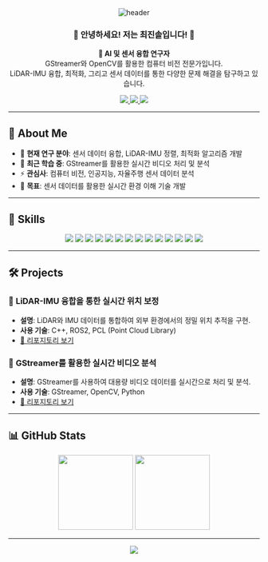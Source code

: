<div align="center">
  <img src="https://capsule-render.vercel.app/api?type=waving&color=auto&height=250&section=header&text=Welcome!&fontSize=70&animation=fadeIn" alt="header" />
</div>

<div align="center">
  <h3>👋 안녕하세요! 저는 최진솔입니다! 👋</h3>
  <p>
    <strong>📌 AI 및 센서 융합 연구자</strong><br />
    GStreamer와 OpenCV를 활용한 컴퓨터 비전 전문가입니다. <br />
    LiDAR-IMU 융합, 최적화, 그리고 센서 데이터를 통한 다양한 문제 해결을 탐구하고 있습니다.
  </p>
  <a href="mailto:your_email@example.com">
    <img src="https://img.shields.io/badge/Email-D14836?style=flat-square&logo=gmail&logoColor=white" />
  </a>
  <a href="https://your-portfolio-link.com">
    <img src="https://img.shields.io/badge/Portfolio-000000?style=flat-square&logo=Notion&logoColor=white" />
  </a>
  <a href="https://www.linkedin.com/in/yourlinkedin">
    <img src="https://img.shields.io/badge/LinkedIn-0077B5?style=flat-square&logo=linkedin&logoColor=white" />
  </a>
</div>

---

## 🌟 About Me

- 🔭 **현재 연구 분야**: 센서 데이터 융합, LiDAR-IMU 정렬, 최적화 알고리즘 개발
- 🌱 **최근 학습 중**: GStreamer를 활용한 실시간 비디오 처리 및 분석
- ⚡ **관심사**: 컴퓨터 비전, 인공지능, 자율주행 센서 데이터 분석
- 🎯 **목표**: 센서 데이터를 활용한 실시간 환경 이해 기술 개발

---

## 🔧 Skills
<div align="center">
  <!-- 첫 번째 줄 -->
  <img src="https://img.shields.io/badge/-C-A8B9CC?logo=c&logoColor=white" />
  <img src="https://img.shields.io/badge/-C++-00599C?logo=C%2B%2B&logoColor=white" />
  <img src="https://img.shields.io/badge/-Python-3776AB?logo=python&logoColor=white" />
  <img src="https://img.shields.io/badge/-MATLAB-0076A8?logo=mathworks&logoColor=white" />
  <img src="https://img.shields.io/badge/-GStreamer-ED8B00?logo=gstreamer&logoColor=white" />
  <img src="https://img.shields.io/badge/-PyTorch-EE4C2C?logo=pytorch&logoColor=white" />
  <img src="https://img.shields.io/badge/-ROS-22314E?logo=ros&logoColor=white" />
  
  <!-- 두 번째 줄 -->
  <img src="https://img.shields.io/badge/-OpenCV-5C3EE8?logo=opencv&logoColor=white" />
  <img src="https://img.shields.io/badge/-PCL-00599C?logoColor=white" />
  <img src="https://img.shields.io/badge/-Notion-000000?logo=notion&logoColor=white" />
  <img src="https://img.shields.io/badge/-CATIA-005386?logoColor=white" />
  <img src="https://img.shields.io/badge/-Hypermesh-ED8B00?logoColor=white" />
  <img src="https://img.shields.io/badge/-LS--DYNA-002147?logoColor=white" />
  <img src="https://img.shields.io/badge/-ABAQUS-005DAA?logoColor=white" />
</div>



---

## 🛠 Projects

### 📌 **LiDAR-IMU 융합을 통한 실시간 위치 보정**
- **설명**: LiDAR와 IMU 데이터를 통합하여 외부 환경에서의 정밀 위치 추적을 구현.
- **사용 기술**: C++, ROS2, PCL (Point Cloud Library)
- [🔗 리포지토리 보기](https://github.com/your-repository-link)

### 📌 **GStreamer를 활용한 실시간 비디오 분석**
- **설명**: GStreamer를 사용하여 대용량 비디오 데이터를 실시간으로 처리 및 분석.
- **사용 기술**: GStreamer, OpenCV, Python
- [🔗 리포지토리 보기](https://github.com/your-repository-link)

---

## 📊 GitHub Stats

<div align="center">
  <img src="https://github-readme-stats.vercel.app/api?username=choijinsol&show_icons=true&theme=radical" height="150px" />
  <img src="https://github-readme-stats.vercel.app/api/top-langs/?username=choijinsol&layout=compact&theme=radical" height="150px" />
</div>

---

<div align="center">
  <img src="https://capsule-render.vercel.app/api?type=waving&color=auto&height=200&section=footer" />
</div>
